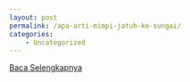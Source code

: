 ```yaml
---
layout: post
permalink: /apa-arti-mimpi-jatuh-ke-sungai/
categories:
    - Uncategorized
---
```


[Baca Selengkapnya](/04)